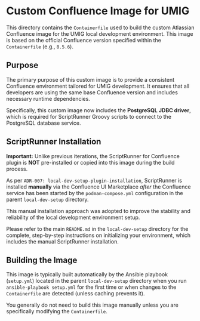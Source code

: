 # Custom Confluence Image for UMIG

This directory contains the `Containerfile` used to build the custom Atlassian Confluence image for the UMIG local development environment. This image is based on the official Confluence version specified within the `Containerfile` (e.g., `8.5.6`).

## Purpose

The primary purpose of this custom image is to provide a consistent Confluence environment tailored for UMIG development. It ensures that all developers are using the same base Confluence version and includes necessary runtime dependencies.

Specifically, this custom image now includes the **PostgreSQL JDBC driver**, which is required for ScriptRunner Groovy scripts to connect to the PostgreSQL database service.

## ScriptRunner Installation

**Important:** Unlike previous iterations, the ScriptRunner for Confluence plugin is **NOT** pre-installed or copied into this image during the build process.

As per `ADR-007: local-dev-setup-plugin-installation`, ScriptRunner is installed **manually** via the Confluence UI Marketplace *after* the Confluence service has been started by the `podman-compose.yml` configuration in the parent `local-dev-setup` directory.

This manual installation approach was adopted to improve the stability and reliability of the local development environment setup.

Please refer to the main `README.md` in the `local-dev-setup` directory for the complete, step-by-step instructions on initializing your environment, which includes the manual ScriptRunner installation.

## Building the Image

This image is typically built automatically by the Ansible playbook (`setup.yml`) located in the parent `local-dev-setup` directory when you run `ansible-playbook setup.yml` for the first time or when changes to the `Containerfile` are detected (unless caching prevents it).

You generally do not need to build this image manually unless you are specifically modifying the `Containerfile`.
